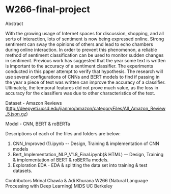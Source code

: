 # W266-final-project

Abstract

With the growing usage of Internet spaces for discussion, shopping, and all sorts of interaction, lots of sentiment is now being expressed online. Strong sentiment can sway the opinions of others and lead to echo chambers during online interaction. In order to prevent this phenomenon, a reliable method of sentiment classification can be used to monitor sudden changes in sentiment. Previous work has suggested that the year some text is written is important to the accuracy of a sentiment classifier. The experiments conducted in this paper attempt to verify that hypothesis. The research will use several configurations of CNNs and BERT models to find if passing in the year a piece of text was written can improve the accuracy of a classifier. Ultimately, the temporal features did not prove much value, as the loss in accuracy for the classifiers was due to other characteristics of the text. 

Dataset - Amazon Reviews (http://deepyeti.ucsd.edu/jianmo/amazon/categoryFiles/All_Amazon_Review_5.json.gz)

Model - CNN, BERT & roBERTa

Descriptions of each of the files and folders are below:
1) CNN_Improved (1).ipynb -- Design, Training & implementation of CNN models
2) Bert_Implementation_NLP_V1.8_Final.ipynb(& HTML) -- Design, Training & implementation of BERT & roBERTa models.
3) Exploration EDA - EDA & splitting  the data set into training & test datasets.

Contributors 
Mrinal Chawla & Adi Khurana 
W266 (Natural Language Processing with Deep Learning) MIDS UC Berkeley
